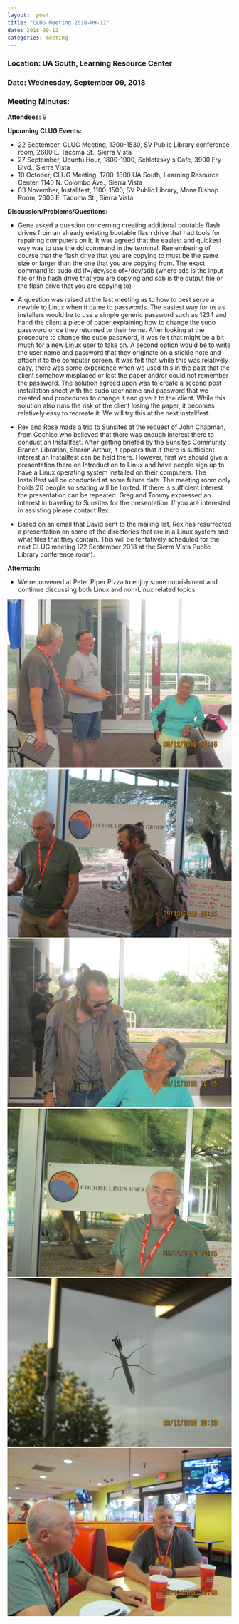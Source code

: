 ```yaml
---
layout:  post
title: "CLUG Meeting 2018-09-12"
date: 2018-09-12
categories: meeting
---
```


### Location: UA South, Learning Resource Center

### Date: Wednesday, September 09, 2018

### Meeting Minutes:

**Attendees:** 9

**Upcoming CLUG Events:**

 * 22 September, CLUG Meeting, 1300-1530, SV Public Library conference room, 2600 E. Tacoma St., Sierra Vista
 * 27 September, Ubuntu Hour, 1800-1900, Schlotzsky's Cafe, 3900 Fry Blvd., Sierra Vista
 * 10 October, CLUG Meeting, 1700-1800 UA South, Learning Resource Center, 1140 N. Colombo Ave., Sierra Vista
 * 03 November, Installfest, 1100-1500, SV Public Library, Mona Bishop Room, 2600 E. Tacoma St., Sierra Vista

**Discussion/Problems/Questions:**

 * Gene asked a question concerning creating additional bootable flash drives from an already existing bootable flash drive that had tools for repairing computers on it.  It was agreed that the easiest and quickest way was to use the dd command in the terminal.  Remembering of course that the flash drive that you are copying to must be the same size or larger than the one that you are copying from.  The exact command is:
              sudo dd if=/dev/sdc of=/dev/sdb
              (where sdc is the input file or the flash drive that you are copying and sdb is the output file or the flash drive that you are copying to)
              
 * A question was raised at the last meeting as to how to best serve a newbie to Linux when it came to passwords.  The easiest way for us as installers would be to use a simple generic password such as 1234 and hand the client a piece of paper explaining how to change the sudo password once they returned to their home.  After looking at the procedure to change the sudo password, it was felt that might be a bit much for a new Linux user to take on.  A second option would be to write the user name and password that they originate on a stickie note and attach it to the computer screen.  It was felt that while this was relatively easy, there was some experience when we used this in the past that the client somehow misplaced or lost the paper and/or could not remember the password.  The solution agreed upon was to create a second post installation sheet with the sudo user name and password that we created and procedures to change it and give it to the client.  While this solution also runs the risk of the client losing the paper, it becomes relatively easy to recreate it.  We will try this at the next installfest.

 * Rex and Rose made a trip to Sunsites at the request of John Chapman, from Cochise who believed that there was enough interest there to conduct an Installfest.  After getting briefed by the Sunsites Community Branch Librarian, Sharon Arthur, it appears that if there is sufficient interest an Installfest can be held there.  However, first we should give a presentation there on Introduction to Linux and have people sign up to have a Linux operating system installed on their computers.  The Installfest will be conducted at some future date.  The meeting room only holds 20 people so seating will be limited.  If there is sufficient interest the presentation can be repeated.  Greg and Tommy expressed an interest in traveling to Sunsites for the presentation.  If you are interested in assisting please contact Rex.

 * Based on an email that David sent to the mailing list, Rex has resurrected a presentation on some of the directories that are in a Linux system and what files that they contain.  This will be tentatively scheduled for the next CLUG meeting (22 September 2018 at the Sierra Vista Public Library conference room).

**Aftermath:**

 * We reconvened at Peter Piper Pizza to enjoy some nourishment and continue discussing both Linux and non-Linux related topics.

![alt text](https://raw.githubusercontent.com/CochiseLinuxUsersGroup/CochiseLinuxUsersGroup.github.io/master/images/rsz_clugmtg_2018-09-12_1.jpg)
![alt text](https://raw.githubusercontent.com/CochiseLinuxUsersGroup/CochiseLinuxUsersGroup.github.io/master/images/rsz_clugmtg_2018-09-12_2.jpg)
![alt text](https://raw.githubusercontent.com/CochiseLinuxUsersGroup/CochiseLinuxUsersGroup.github.io/master/images/rsz_clugmtg_2018-09-12_3.jpg)
![alt text](https://raw.githubusercontent.com/CochiseLinuxUsersGroup/CochiseLinuxUsersGroup.github.io/master/images/rsz_clugmtg_2018-09-12_4.jpg)
![alt text](https://raw.githubusercontent.com/CochiseLinuxUsersGroup/CochiseLinuxUsersGroup.github.io/master/images/rsz_prayingmantis_at_clugmtg_1.jpg)
![alt text](https://raw.githubusercontent.com/CochiseLinuxUsersGroup/CochiseLinuxUsersGroup.github.io/master/images/rsz_clug_at_peterpiperpizza.jpg)
